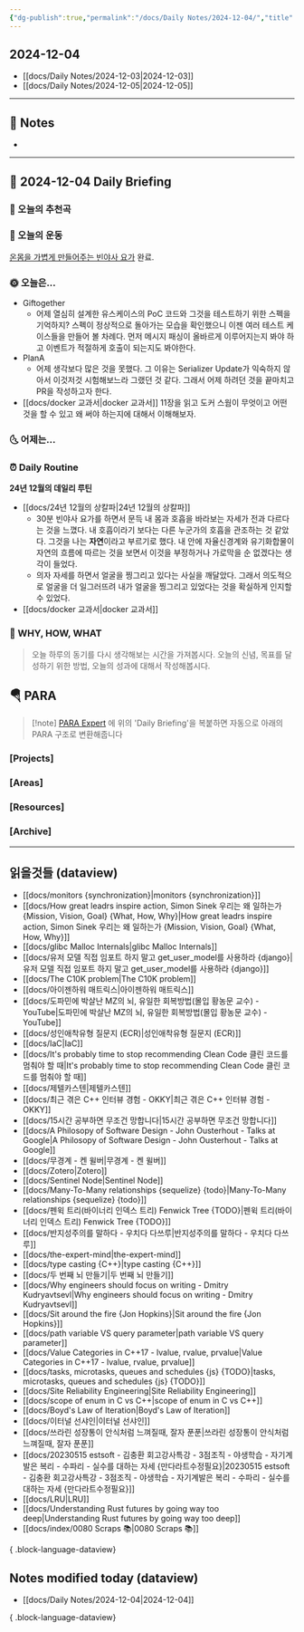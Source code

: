 ```yaml
---
{"dg-publish":true,"permalink":"/docs/Daily Notes/2024-12-04/","title":"2024-12-04","tags":[" DailyNote "]}
---
```



## 2024-12-04

- [[docs/Daily Notes/2024-12-03\|2024-12-03]] 
- [[docs/Daily Notes/2024-12-05\|2024-12-05]]

---

## 📝 Notes

- 


---

## 📅 2024-12-04 Daily Briefing

### 🎵 오늘의 추천곡

### 🏃 오늘의 운동

[온몸을 가볍게 만들어주는 빈야사 요가](https://www.youtube.com/watch?app=desktop&v=Im8NrwOlDmA) 완료.

### 🌞 오늘은...

- Giftogether
	- 어제 열심히 설계한 유스케이스의 PoC 코드와 그것을 테스트하기 위한 스펙을 기억하지? 스펙이 정상적으로 돌아가는 모습을 확인했으니 이젠 여러 테스트 케이스들을 만들어 볼 차례다. 먼저 메시지 패싱이 올바르게 이루어지는지 봐야 하고 이벤트가 적절하게 호출이 되는지도 봐야한다.
- PlanA
	- 어제 생각보다 많은 것을 못했다. 그 이유는 Serializer Update가 익숙하지 않아서 이것저것 시험해보느라 그랬던 것 같다. 그래서 어제 하려던 것을 끝마치고 PR을 작성하고자 한다.
- [[docs/docker 교과서\|docker 교과서]] 11장을 읽고 도커 스웜이 무엇이고 어떤 것을 할 수 있고 왜 써야 하는지에 대해서 이해해보자.

### 🌜 어제는...

### ⏰ Daily Routine

**24년 12월의 데일리 루틴**

- [[docs/24년 12월의 상칼파\|24년 12월의 상칼파]]
	- 30분 빈야사 요가를 하면서 문득 내 몸과 호흡을 바라보는 자세가 전과 다르다는 것을 느꼈다. 내 호흡이라기 보다는 다른 누군가의 호흡을 관조하는 것 같았다. 그것을 나는 **자연**이라고 부르기로 했다. 내 안에 자율신경계와 유기화합물이 자연의 흐름에 따르는 것을 보면서 이것을 부정하거나 가로막을 순 없겠다는 생각이 들었다.
	- 의자 자세를 하면서 얼굴을 찡그리고 있다는 사실을 깨달았다. 그래서 의도적으로 얼굴을 더 일그러뜨려 내가 얼굴을 찡그리고 있었다는 것을 확실하게 인지할 수 있었다.
- [[docs/docker 교과서\|docker 교과서]]

### 🚀 WHY, HOW, WHAT

> 오늘 하루의 동기를 다시 생각해보는 시간을 가져봅시다. 오늘의 신념, 목표를 달성하기 위한 방법, 오늘의 성과에 대해서 작성해봅시다.

##  🪂 PARA

> [!note] [PARA Expert](https://chatgpt.com/g/g-46Xrh4MXk-para-expert) 에 위의 'Daily Briefing'을 복붙하면 자동으로 아래의 PARA 구조로 변환해줍니다

### [Projects]

### [Areas]

### [Resources]

### [Archive]

---

## 읽을것들 (dataview)

- [[docs/monitors {synchronization}\|monitors {synchronization}]]
- [[docs/How great leadrs inspire action, Simon Sinek 우리는 왜 일하는가 {Mission, Vision, Goal} {What, How, Why}\|How great leadrs inspire action, Simon Sinek 우리는 왜 일하는가 {Mission, Vision, Goal} {What, How, Why}]]
- [[docs/glibc Malloc Internals\|glibc Malloc Internals]]
- [[docs/유저 모델 직접 임포트 하지 말고 get_user_model를 사용하라 {django}\|유저 모델 직접 임포트 하지 말고 get_user_model를 사용하라 {django}]]
- [[docs/The C10K problem\|The C10K problem]]
- [[docs/아이젠하워 매트릭스\|아이젠하워 매트릭스]]
- [[docs/도파민에 박살난 MZ의 뇌, 유일한 회복방법(몰입 황농문 교수) - YouTube\|도파민에 박살난 MZ의 뇌, 유일한 회복방법(몰입 황농문 교수) - YouTube]]
- [[docs/성인애착유형 질문지 (ECR)\|성인애착유형 질문지 (ECR)]]
- [[docs/IaC\|IaC]]
- [[docs/It's probably time to stop recommending Clean Code 클린 코드를 멈춰야 할 때\|It's probably time to stop recommending Clean Code 클린 코드를 멈춰야 할 때]]
- [[docs/제텔카스텐\|제텔카스텐]]
- [[docs/최근 겪은 C++ 인터뷰 경험 - OKKY\|최근 겪은 C++ 인터뷰 경험 - OKKY]]
- [[docs/15시간 공부하면 무조건 망합니다\|15시간 공부하면 무조건 망합니다]]
- [[docs/A Philosopy of Software Design - John Ousterhout - Talks at Google\|A Philosopy of Software Design - John Ousterhout - Talks at Google]]
- [[docs/무경계 - 켄 윌버\|무경계 - 켄 윌버]]
- [[docs/Zotero\|Zotero]]
- [[docs/Sentinel Node\|Sentinel Node]]
- [[docs/Many-To-Many relationships {sequelize} {todo}\|Many-To-Many relationships {sequelize} {todo}]]
- [[docs/펜윅 트리(바이너리 인덱스 트리) Fenwick Tree {TODO}\|펜윅 트리(바이너리 인덱스 트리) Fenwick Tree {TODO}]]
- [[docs/반지성주의를 말하다 - 우치다 다쓰루\|반지성주의를 말하다 - 우치다 다쓰루]]
- [[docs/the-expert-mind\|the-expert-mind]]
- [[docs/type casting {C++}\|type casting {C++}]]
- [[docs/두 번째 뇌 만들기\|두 번째 뇌 만들기]]
- [[docs/Why engineers should focus on writing - Dmitry Kudryavtsevl\|Why engineers should focus on writing - Dmitry Kudryavtsevl]]
- [[docs/Sit around the fire {Jon Hopkins}\|Sit around the fire {Jon Hopkins}]]
- [[docs/path variable VS query parameter\|path variable VS query parameter]]
- [[docs/Value Categories in C++17 - lvalue, rvalue, prvalue\|Value Categories in C++17 - lvalue, rvalue, prvalue]]
- [[docs/tasks, microtasks, queues and schedules {js} {TODO}\|tasks, microtasks, queues and schedules {js} {TODO}]]
- [[docs/Site Reliability Engineering\|Site Reliability Engineering]]
- [[docs/scope of enum in C vs C++\|scope of enum in C vs C++]]
- [[docs/Boyd's Law of Iteration\|Boyd's Law of Iteration]]
- [[docs/이터널 선샤인\|이터널 선샤인]]
- [[docs/쓰라린 성장통이 안식처럼 느껴질때, 잘자 푼푼\|쓰라린 성장통이 안식처럼 느껴질때, 잘자 푼푼]]
- [[docs/20230515 estsoft - 김충환 회고강사특강 - 3점조직 - 야생학습 - 자기계발은 복리 - 수파리 - 실수를 대하는 자세 {만다라트수정필요}\|20230515 estsoft - 김충환 회고강사특강 - 3점조직 - 야생학습 - 자기계발은 복리 - 수파리 - 실수를 대하는 자세 {만다라트수정필요}]]
- [[docs/LRU\|LRU]]
- [[docs/Understanding Rust futures by going way too deep\|Understanding Rust futures by going way too deep]]
- [[docs/index/0080 Scraps 📚\|0080 Scraps 📚]]

{ .block-language-dataview}

## Notes modified today (dataview)

- [[docs/Daily Notes/2024-12-04\|2024-12-04]]

{ .block-language-dataview}
